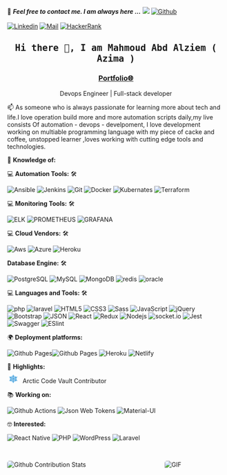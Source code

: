 <!--

## Complete list of github markdown emoji markup
https://gist.github.com/rxaviers/7360908

## technologies Icons 
https://simpleicons.org/

-->
📝 ***Feel free to contact me. I am always here ...*** <img src="https://media.giphy.com/media/WUlplcMpOCEmTGBtBW/giphy.gif" width="30">  [![Github](https://img.shields.io/github/followers/MahmoudAlziem?label=Follow%20Me&style=social)](https://github.com/MahmoudAlziem)
<br>
<br>
[![Linkedin](https://img.shields.io/badge/LinkedIn-Mahmoud%20Abd%20Alziem-blue?logo=Linkedin&logoColor=blue&labelColor=black)](https://www.linkedin.com/in/m-elziem/)
[![Mail](https://img.shields.io/badge/gmail-Mahmoud%20Abd%20Alziem-red?logo=Gmail&logoColor=red&labelColor=black)](mailto:mahmoudalziem98@gmail.com)
[![HackerRank](https://img.shields.io/badge/HackerRank-Mahmoud%20Abd%20Alziem-brightgreen?logo=HackerRank&logoColor=Green&labelColor=black)](https://www.hackerrank.com/mbdalzym376)

<h2 align='center'><samp><strong>Hi there 👋, I am Mahmoud Abd Alziem ( Azima ) </strong></samp></h2>
<h3 align='center'><strong><a href="http://azima.website" target="_blank">Portfolio🌐</a></strong></h3>
<p align='center'>Devops Engineer | Full-stack developer</p>

<p align='left'> 📫 As someone who is always passionate for learning more about tech and life.I love operation build more and more automation scripts daily,my live consists Of automation - devops - develpoment, I love development working on multiable programming language with my piece of cacke and coffee, unstopped learner ,loves working with cutting edge tools and technologies.</p>


🧐 **Knowledge of:**<br>

💻 **Automation Tools:** 🛠️<br>

![Ansible](https://img.shields.io/badge/-Ansible-000000?style=flat&logo=ansible&logoColor=F05032&labelColor=ffffff)
![Jenkins](https://img.shields.io/badge/-Jenkins-000000?style=flat&logo=jenkins&logoColor=000000&labelColor=ffffff)
![Git](https://img.shields.io/badge/-Git-000000?style=flat&logo=git&labelColor=007ACC)
![Docker](https://img.shields.io/badge/-Docker-000000?style=flat&logo=docker&logoColor=ffffff&labelColor=E34F26)
![Kubernates](https://img.shields.io/badge/-Kubernates-000000?style=flat&logo=kubernate&logoColor=ffffff&labelColor=1572B6) 
![Terraform](https://img.shields.io/badge/-Terraform-000000?style=flat&logo=terraform&logoColor=ffffff&labelColor=%23CC6699)

💻 **Monitoring Tools:** 🛠️<br>

![ELK](https://img.shields.io/badge/-elk-000000?style=flat&logo=elk&logoColor=F05032&labelColor=ffffff)
![PROMETHEUS](https://img.shields.io/badge/-prometheus-000000?style=flat&logo=prometheus&logoColor=000000&labelColor=ffffff)
![GRAFANA](https://img.shields.io/badge/-grafana-000000?style=flat&logo=grafana&labelColor=007ACC)

💻 **Cloud Vendors:** 🛠️<br>

![Aws](https://img.shields.io/badge/-Aws-000000?style=flat&logo=amazon-web-services&logoColor=F05032&labelColor=ffffff)
![Azure](https://img.shields.io/badge/-Azure-000000?style=flat&logo=azure&logoColor=000000&labelColor=ffffff)
![Heroku](https://img.shields.io/badge/-Heroku-000000?style=flat&logo=heroku&labelColor=007ACC)

 **Database Engine:** 🛠️<br>

![PostgreSQL](https://img.shields.io/badge/-PostgreSQL-000000?style=flat&logo=postgresql&logoColor=ffffff&labelColor=336791)
![MySQL](https://img.shields.io/badge/-MySQL-000000?style=flat&logo=mysql&labelColor=ffffff)
![MongoDB](https://img.shields.io/badge/-MongoDB-000000?style=flat&logo=mongodb&labelColor=ffffff)
![redis](https://img.shields.io/badge/-redis-000000?style=flat&logo=redis&labelColor=4B32C3)
![oracle](https://img.shields.io/badge/-oracle-000000?style=flat&logo=oracle&logoColor=ffffff&labelColor=0078D6)

💻 **Languages and Tools:** 🛠️<br>

![php](https://img.shields.io/badge/-php-000000?style=flat&logo=php&logoColor=F05032&labelColor=ffffff)
![laravel](https://img.shields.io/badge/-laravel-000000?style=flat&logo=laravel&logoColor=000000&labelColor=ffffff)
![HTML5](https://img.shields.io/badge/-HTML5-000000?style=flat&logo=html5&logoColor=ffffff&labelColor=E34F26)
![CSS3](https://img.shields.io/badge/-CSS3-000000?style=flat&logo=css3&logoColor=ffffff&labelColor=1572B6) 
![Sass](https://img.shields.io/badge/-Sass-000000?style=flat&logo=sass&logoColor=ffffff&labelColor=%23CC6699)
![JavaScript](https://img.shields.io/badge/-JavaScript-000000?style=flat&logo=javascript)
![jQuery](https://img.shields.io/badge/-jQuery-000000?style=flat&logo=jQuery&logoColor=0769AD&labelColor=ffffff)
![Bootstrap](https://img.shields.io/badge/-Bootstrap-000000?style=flat&logo=bootstrap&logoColor=ffffff&labelColor=563D7C)
![JSON](https://img.shields.io/badge/-JSON-000000?style=flat&logo=JSON&logoColor=000000&labelColor=ffffff)
![React](https://img.shields.io/badge/-React-000000?style=flat&logo=react)
![Redux](https://img.shields.io/badge/-Redux-000000?style=flat&logo=redux&logoColor=764ABC&labelColor=ffffff)
![Nodejs](https://img.shields.io/badge/-Nodejs-000000?style=flat&logo=Node.js)
![socket.io](https://img.shields.io/badge/-Socket.Io-000000?style=flat&logo=socket.io&logoColor=000000&labelColor=ffffff)
![Jest](https://img.shields.io/badge/-Jest-000000?style=flat&logo=Jest&logoColor=C21325&labelColor=ffffff)
![Swagger](https://img.shields.io/badge/-Swagger-000000?style=flat&logo=swagger)
![ESlint](https://img.shields.io/badge/-ESlint-000000?style=flat&logo=ESlint&labelColor=4B32C3)


🌍 **Deployment platforms:**<br>

<img alt="Github Pages" width="20px" height="20px" src="https://techcrunch.com/wp-content/uploads/2010/07/github-logo.png" />![Github Pages](https://img.shields.io/badge/-Github%20Pages-000000?style=flat&logo=github-pages) ![Heroku](https://img.shields.io/badge/-Heroku-000000?style=flat&logo=heroku&labelColor=430098) ![Netlify](https://img.shields.io/badge/-Netlify-000000?style=flat&logo=netlify&labelColor=000000)


🚩 **Highlights:** <br>
&nbsp;<img src='https://raw.githubusercontent.com/acervenky/animated-github-badges/master/assets/acbadge.gif' style="margin-top: 10px;" width="20px" height="20px">&nbsp;&nbsp;&nbsp;<span>Arctic Code Vault Contributor</span>


📚 **Working on:** <br>

![Github Actions](https://img.shields.io/badge/-Github%20Actions-000000?style=flat&logo=github-actions&logoColor=2088FF&labelColor=ffffff)
![Json Web Tokens](https://img.shields.io/badge/-Json%20Web%20Tokens-000000?style=flat&logo=json-web-tokens&logoColor=ffffff&labelColor=000000)
![Material-UI](https://img.shields.io/badge/-Material%20UI-000000?style=flat&logo=Material%20UI&logoColor=ffffff&labelColor=0081CB)


🤓 **Interested:** <br>

![React Native](https://img.shields.io/badge/-React%20Native-000000?style=flat&logo=react&labelColor=000000)
![PHP](https://img.shields.io/badge/-PHP-000000?style=flat&logo=PHP&logoColor=5466b8&labelColor=ffffff)
![WordPress](https://img.shields.io/badge/-WordPress-000000?style=flat&logo=wordpress&labelColor=21759B)
![Laravel](https://img.shields.io/badge/-Laravel-000000?style=flat&logo=laravel&logoColor=ffffff&labelColor=FF2D20)


<!-- ✅  **GitHub Extra Pins**

[![ReadMe Card](https://github-readme-stats.vercel.app/api/pin/?username=ahmad-sawalqeh&repo=my_resume)](https://github.com/ahmad-sawalqeh/my_resume) -->

</br>
<p style="display: flex; justify-contect: space-between;">
<img style="border-radius: 5px; margin-bottom: 5px" alt="Github Contribution Stats" width="330px" height="240px" src="https://github-contribution-stats.vercel.app/api/?username=MahmoudAlziem" />
<img style="border-radius: 5px; margin: 0 0 5px 35px;" alt="GIF" width="320px" height="240px" src="https://miro.medium.com/max/875/1*Urc28sbnORGOW5oyohQ06g.gif" />
<!--
  <img style="border-radius: 5px; margin: 0 0 5px 35px; display: flex;" alt="JPG" width="320px" height="240px" src="https://i.pinimg.com/564x/86/a5/c3/86a5c3d60724c2aa8fc4484e772963d2.jpg" />
  -->
</p>
